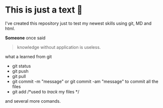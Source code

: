 # This is just a text :clap:

I've created this repository just to test my newest skills using git, MD and html.

**Someone** once said 
>knowledge without application is useless.

what a learned from git

* git status
* git push
* git pull
* git commit -m "message" or git commit -am "message" to commit all the files
* git add <file name>  /*used to _track_ my files */
 
 and several more comands.
